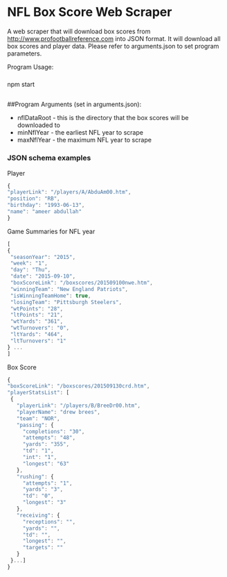 NFL Box Score Web Scraper
================

A web scraper that will download box scores from http://www.profootballreference.com into JSON format. It will download all box scores and player data. Please refer to arguments.json to set program parameters. 

Program Usage:
### 
npm start
##

##Program Arguments (set in arguments.json):
* nflDataRoot - this is the directory that the box scores will be downloaded to
* minNflYear - the earliest NFL year to scrape
* maxNflYear - the maximum NFL year to scrape
 
### JSON schema examples
Player
   ```javascript
{
  "playerLink": "/players/A/AbduAm00.htm",
  "position": "RB",
  "birthday": "1993-06-13",
  "name": "ameer abdullah"
}
```
Game Summaries for NFL year
   ```javascript
[
  {
    "seasonYear": "2015",
    "week": "1",
    "day": "Thu",
    "date": "2015-09-10",
    "boxScoreLink": "/boxscores/201509100nwe.htm",
    "winningTeam": "New England Patriots",
    "isWinningTeamHome": true,
    "losingTeam": "Pittsburgh Steelers",
    "wtPoints": "28",
    "ltPoints": "21",
    "wtYards": "361",
    "wtTurnovers": "0",
    "ltYards": "464",
    "ltTurnovers": "1"
  } ...
]
```
Box Score
   ```javascript
{
  "boxScoreLink": "/boxscores/201509130crd.htm",
  "playerStatsList": [
    {
      "playerLink": "/players/B/BreeDr00.htm",
      "playerName": "drew brees",
      "team": "NOR",
      "passing": {
        "completions": "30",
        "attempts": "48",
        "yards": "355",
        "td": "1",
        "int": "1",
        "longest": "63"
      },
      "rushing": {
        "attempts": "1",
        "yards": "3",
        "td": "0",
        "longest": "3"
      },
      "receiving": {
        "receptions": "",
        "yards": "",
        "td": "",
        "longest": "",
        "targets": ""
      }
    }...]
}
```

##
